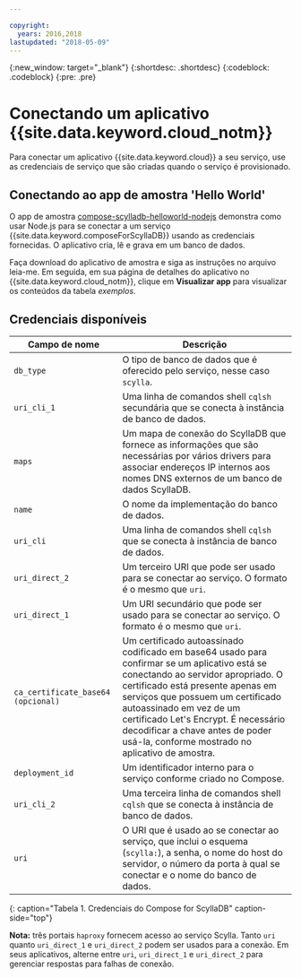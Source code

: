 ```yaml
---

copyright:
  years: 2016,2018
lastupdated: "2018-05-09"
---
```


{:new_window: target="_blank"}
{:shortdesc: .shortdesc}
{:codeblock: .codeblock}
{:pre: .pre}

# Conectando um aplicativo {{site.data.keyword.cloud_notm}}

Para conectar um aplicativo {{site.data.keyword.cloud}} a seu serviço, use as credenciais de serviço que são criadas quando o serviço é provisionado.

## Conectando ao app de amostra 'Hello World'

O app de amostra [compose-scylladb-helloworld-nodejs](https://github.com/IBM-Cloud/compose-scylladb-helloworld-nodejs) demonstra como usar Node.js para se conectar a um serviço {{site.data.keyword.composeForScyllaDB}} usando as credenciais fornecidas. O aplicativo cria, lê e grava em um banco de dados.

Faça download do aplicativo de amostra e siga as instruções no arquivo leia-me. Em seguida, em sua página de detalhes do aplicativo no {{site.data.keyword.cloud_notm}}, clique em **Visualizar app** para visualizar os conteúdos da tabela *exemplos*.

## Credenciais disponíveis

Campo de nome|Descrição
----------|-----------
`db_type`|O tipo de banco de dados que é oferecido pelo serviço, nesse caso `scylla`.
`uri_cli_1`|Uma linha de comandos shell `cqlsh` secundária que se conecta à instância de banco de dados.
`maps`|Um mapa de conexão do ScyllaDB que fornece as informações que são necessárias por vários drivers para associar endereços IP internos aos nomes DNS externos de um banco de dados ScyllaDB.
`name`|O nome da implementação do banco de dados.
`uri_cli`|Uma linha de comandos shell `cqlsh` que se conecta à instância de banco de dados.
`uri_direct_2`|Um terceiro URI que pode ser usado para se conectar ao serviço. O formato é o mesmo que `uri`.
`uri_direct_1`|Um URI secundário que pode ser usado para se conectar ao serviço. O formato é o mesmo que `uri`.
` ca_certificate_base64 `  ` (opcional) `|Um certificado autoassinado codificado em base64 usado para confirmar se um aplicativo está se conectando ao servidor apropriado. O certificado está presente apenas em serviços que possuem um certificado autoassinado em vez de um certificado Let's Encrypt. É necessário decodificar a chave antes de poder usá-la, conforme mostrado no aplicativo de amostra.
`deployment_id`|Um identificador interno para o serviço conforme criado no Compose.
`uri_cli_2`|Uma terceira linha de comandos shell `cqlsh` que se conecta à instância de banco de dados.
`uri`|O URI que é usado ao se conectar ao serviço, que inclui o esquema (`scylla:`), a senha, o nome do host do servidor, o número da porta à qual se conectar e o nome do banco de dados.
{: caption="Tabela 1. Credenciais do Compose for ScyllaDB" caption-side="top"}

**Nota:** três portais `haproxy` fornecem acesso ao serviço Scylla. Tanto `uri` quanto `uri_direct_1` e `uri_direct_2` podem ser usados para a conexão. Em seus aplicativos, alterne entre `uri`, `uri_direct_1` e `uri_direct_2` para gerenciar respostas para falhas de conexão.
